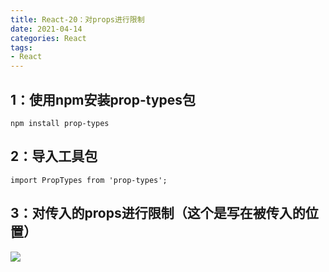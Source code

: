 ```yaml
---
title: React-20：对props进行限制
date: 2021-04-14
categories: React
tags: 
- React
---
```

## 1：使用npm安装prop-types包
`
npm install prop-types
`
## 2：导入工具包
```
import PropTypes from 'prop-types';
```
## 3：对传入的props进行限制（这个是写在被传入的位置）
![](https://img-blog.csdnimg.cn/img_convert/577095bb2b50f647d3e5fd35b0d5ffd1.png)